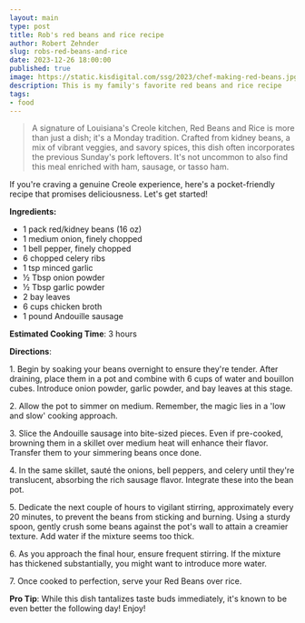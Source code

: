 ```yaml
---
layout: main
type: post
title: Rob's red beans and rice recipe
author: Robert Zehnder
slug: robs-red-beans-and-rice
date: 2023-12-26 18:00:00
published: true
image: https://static.kisdigital.com/ssg/2023/chef-making-red-beans.jpg
description: This is my family's favorite red beans and rice recipe
tags:
- food
---
```

> A signature of Louisiana's Creole kitchen, Red Beans and Rice is more than just a dish; it's a Monday tradition. Crafted from kidney beans, a mix of vibrant veggies, and savory spices, this dish often incorporates the previous Sunday's pork leftovers. It's not uncommon to also find this meal enriched with ham, sausage, or tasso ham.

If you're craving a genuine Creole experience, here's a pocket-friendly recipe that promises deliciousness. Let's get started!

**Ingredients:**

*   1 pack red/kidney beans (16 oz)
*   1 medium onion, finely chopped
*   1 bell pepper, finely chopped
*   6 chopped celery ribs
*   1 tsp minced garlic
*   ½ Tbsp onion powder
*   ½ Tbsp garlic powder
*   2 bay leaves
*   6 cups chicken broth
*   1 pound Andouille sausage

**Estimated Cooking Time**: 3 hours

**Directions**:

1\. Begin by soaking your beans overnight to ensure they're tender. After draining, place them in a pot and combine with 6 cups of water and bouillon cubes. Introduce onion powder, garlic powder, and bay leaves at this stage.  
 
2\. Allow the pot to simmer on medium. Remember, the magic lies in a 'low and slow' cooking approach.

3\. Slice the Andouille sausage into bite-sized pieces. Even if pre-cooked, browning them in a skillet over medium heat will enhance their flavor. Transfer them to your simmering beans once done.

4\. In the same skillet, sauté the onions, bell peppers, and celery until they're translucent, absorbing the rich sausage flavor. Integrate these into the bean pot.

5\. Dedicate the next couple of hours to vigilant stirring, approximately every 20 minutes, to prevent the beans from sticking and burning. Using a sturdy spoon, gently crush some beans against the pot's wall to attain a creamier texture. Add water if the mixture seems too thick.

6\. As you approach the final hour, ensure frequent stirring. If the mixture has thickened substantially, you might want to introduce more water.

7\. Once cooked to perfection, serve your Red Beans over rice.

**Pro Tip**: While this dish tantalizes taste buds immediately, it's known to be even better the following day! Enjoy!